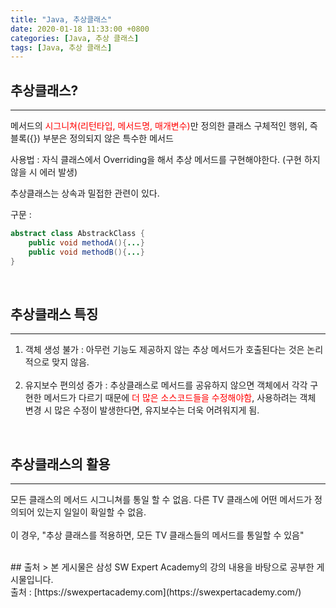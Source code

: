 ```yaml
---
title: "Java, 추상클래스"
date: 2020-01-18 11:33:00 +0800
categories: [Java, 추상 클래스]
tags: [Java, 추상 클래스]
---
```


## 추상클래스?

***

메서드의 <span style = "color:red"> 시그니쳐(리턴타입, 메서드명, 매개변수)</span>만 정의한 클래스
구체적인 행위, 즉 블록({}) 부분은 정의되지 않은 특수한 메서드

사용법 : 자식 클래스에서 Overriding을 해서 추상 메서드를 구현해야한다.
(구현 하지 않을 시 에러 발생)

추상클래스는 상속과 밀접한 관련이 있다.<br>


구문 :

```java
abstract class AbstrackClass {
    public void methodA(){...}
    public void methodB(){...}
}
```

<br>

## 추상클래스 특징 
***

1. 객체 생성 불가 : 아무런 기능도 제공하지 않는 추상 메서드가 호출된다는 것은 논리적으로 맞지 않음.
<br><br>
2. 유지보수 편의성 증가 : 추상클래스로 메서드를 공유하지 않으면 객체에서 각각 구현한 메서드가 다르기 때문에 <span style = "color:red">더 많은 소스코드들을 수정해야함</span>, 사용하려는 객체 변경 시 많은 수정이 발생한다면, 유지보수는 더욱 어려워지게 됨.<br>

<br>

## 추상클래스의 활용
***

모든 클래스의 메서드 시그니쳐를 통일 할 수 없음.
다른 TV 클래스에 어떤 메서드가 정의되어 있는지 일일이 확일할 수 없음.
<br><br>
이 경우, "추상 클래스를 적용하면, 모든 TV 클래스들의 메서드를 통일할 수 있음"<br>







<br>
## 출처
> 본 게시물은 삼성 SW Expert Academy의 강의 내용을 바탕으로 공부한 게시물입니다.<br>
출처 : [https://swexpertacademy.com](https://swexpertacademy.com/)